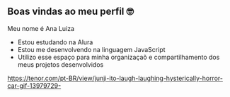 ## Boas vindas ao meu perfil 🤓

Meu nome é Ana Luiza

- Estou estudando na Alura
- Estou me desenvolvendo na linguagem JavaScript
-  Utilizo esse espaço para minha organizaçaõ e compartilhamento dos meus projetos desenvolvidos

 
https://tenor.com/pt-BR/view/junji-ito-laugh-laughing-hysterically-horror-car-gif-13979729-

